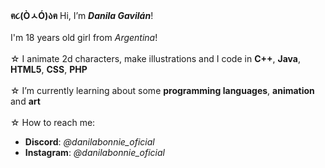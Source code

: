 **ฅ૮(ÒㅅÓ)აฅ** Hi, I’m ***Danila Gavilán***!<br>
<br>
I'm 18 years old girl from *Argentina*!<br>
<br>
☆ I animate 2d characters, make illustrations and I code in **C++**, **Java**, **HTML5**, **CSS**, **PHP**<br><br>
☆ I’m currently learning about some **programming languages**, **animation** and **art**<br><br>
☆ How to reach me:<br>
  - **Discord**: *@danilabonnie_oficial*<br>
  - **Instagram**: *@danilabonnie_oficial*<br>
<!---
danilabonnie/danilabonnie is a ✨ special ✨ repository because its `README.md` (this file) appears on your GitHub profile.
You can click the Preview link to take a look at your changes.
--->
